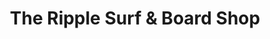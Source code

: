 ---
title: "The Ripple Surf & Board Shop"
url: /carmel/the-ripple-surf-and-board-shop/
shop: shop
---